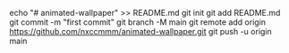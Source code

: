 echo "# animated-wallpaper" >> README.md
git init
git add README.md
git commit -m "first commit"
git branch -M main
git remote add origin https://github.com/nxccmmm/animated-wallpaper.git
git push -u origin main
